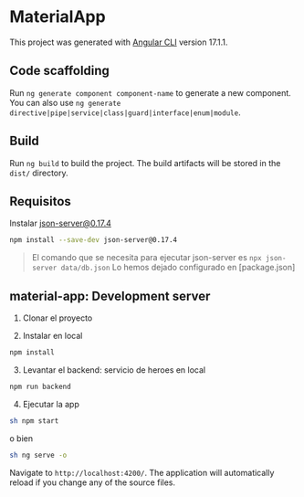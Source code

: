 # MaterialApp

This project was generated with [Angular CLI](https://github.com/angular/angular-cli) version 17.1.1.

## Code scaffolding

Run `ng generate component component-name` to generate a new component. You can also use `ng generate directive|pipe|service|class|guard|interface|enum|module`.

## Build

Run `ng build` to build the project. The build artifacts will be stored in the `dist/` directory.

## Requisitos

Instalar json-server@0.17.4

```sh
npm install --save-dev json-server@0.17.4
```
>El comando que se necesita para ejecutar json-server es
>`npx json-server data/db.json`
>Lo hemos dejado configurado en [package.json]




## material-app: Development server
1. Clonar el proyecto

2. Instalar en local

```sh
npm install
```

3. Levantar el backend: servicio de heroes en local

```sh
npm run backend
```

4. Ejecutar la app 

```sh
sh npm start
```

o bien 

```sh
sh ng serve -o
```

Navigate to `http://localhost:4200/`. The application will automatically reload if you change any of the source files.





